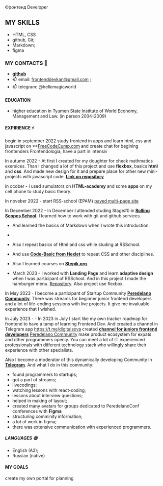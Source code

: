 Фронтенд Developer

## MY SKILLS

- HTML, CSS
- github, Git;
- Markdown;
- figma

### MY CONTACTS 💬
- **[github](https://github.com/hellomagicworld)**
- 📫 email: frontenddevkan@gmail.com ;
- 📫 telegram: @hellomagicworld


#### EDUCATION
- higher education in Tyumen State Institute of World Economy, Management and Law. (in person 2004-2009)

#### EXPIRIENCE ⚡

begin in september 2022 study frontend in apps and learn html, css and javascript on **[FreeCodeCump.com](freeCodeCump.com)
and create chat for begining frontenders Frontendologia, have a part in intensiv 

In autumn 2022 - At first I created for my doughter for check mathmatics exersices. Than I changed a lot of this project and use **flexbox**, basics **html** and **css**. And made new design for it and prepare place
for other new mini-projects with javascript code. **[Link on repository](https://github.com/frontenddevkan/PortalForApps)**
 
in ocober  - I used sumulators on **HTML-academy** and some **apps** on my cell phone to study basic theory.

In noveber 2022 - start RSS-school (EPAM)
[payed multi-page site](https://doctorhomeopath.ru)

In December 2022 - In December I attended studing Stage#0 in **[Rolling Scopes School](https://rollingscopes.com/)**. I learned how to work with git and github services.
- And learned the basics of Markdown when I wrote this introduction.
- 
- Also I repeat basics of Html and css while studing at RSSchool.
- And use **[Code-Basic from Hexlet](https://code-basics.com)** to repeat CSS and other disciplines.
- Also I learned courses on **[Stepik.org](stepik.org)**.

- March 2023 - I worked with **Landing Page** and learn **adaptive design** when I was participant of RSSchool. And in this project I made the hamburger menu. [Repository](https://github.com/frontenddevkan/Landing). Also project use flexbox.


In May 2023 - I become a participant of Startup Community **[Peredelano Community](https://t.me/+SFNoVxR6Nk85ZDYy)**. There was streams for beginner junior frontend developers and a lot of life-coding sessions with live projects. It give me invaluable experience that I wished.

In July 2023 - - In 2023 in July I start like my own tracker roadmap for frontend to have a tamp of learning Frontend Dev. And created a channel in Telegram app https://t.me/digitalsova
created **[channel for juniors frontend developers](https://t.me/digitalsova)**
[Peredelano Community](https://t.me/+SFNoVxR6Nk85ZDYy) make product ecosystem for expats and other programmers openly. You can meet a lot of IT experienced professionals with different technology stack who willingly share their experience with other specialists.

Also I become a moderator of this dynamically developing Community in **[Telegram](https://t.me/+SFNoVxR6Nk85ZDYy)**.
And what I do in this community:

- found programmers to startups;
- got a part of streams;
- livecodings;
- watching lessons with react-coding;
- lessons about interview questions;
- helped in making of layout;
- created many avatars for groups dedicated to PeredelanoConf conferences with **Figma**
- structuring comminity information;
- a lot of work in figma;
- there was extensive communication with experienced programmers.


##### LANGUAGES 😄
- English (A2);
- Russian (native)

#### MY GOALS

create my own portal for planning 
